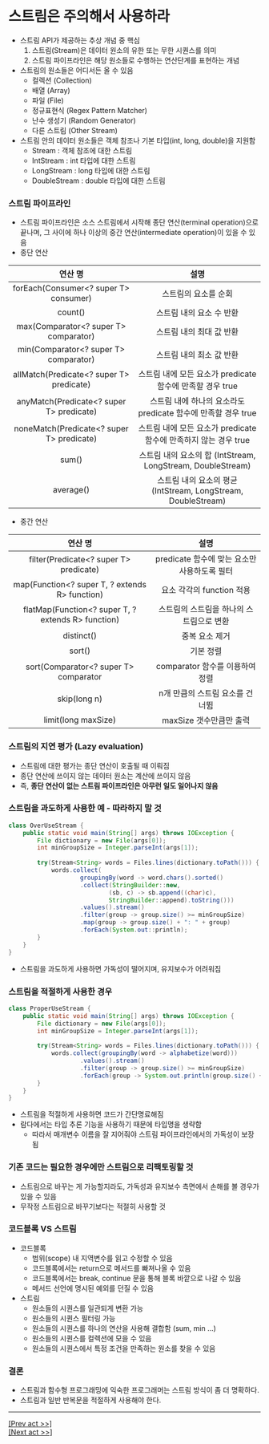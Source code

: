 # 스트림은 주의해서 사용하라
* 스트림 API가 제공하는 추상 개념 중 핵심
    1. 스트림(Stream)은 데이터 원소의 유한 또는 무한 시퀀스를 의미
    2. 스트림 파이프라인은 해당 원소들로 수행하는 연산단계를 표현하는 개념
* 스트림의 원소들은 어디서든 올 수 있음
    * 컬렉션 (Collection)
    * 배열 (Array)
    * 파일 (File)
    * 정규표현식 (Regex Pattern Matcher)
    * 난수 생성기 (Random Generator)
    * 다른 스트림 (Other Stream)
* 스트림 안의 데이터 원소들은 객체 참조나 기본 타입(int, long, double)을 지원함
    * Stream : 객체 참조에 대한 스트림
    * IntStream : int 타입에 대한 스트림
    * LongStream : long 타입에 대한 스트림
    * DoubleStream : double 타입에 대한 스트림
### 스트림 파이프라인
* 스트림 파이프라인은 소스 스트림에서 시작해 종단 연산(terminal operation)으로 끝나며, 그 사이에 하나 이상의 중간 연산(intermediate operation)이 있을 수 있음
* 종단 연산

|연산 명|설명|
|:---:|:---:|
|forEach(Consumer<? super T> consumer)|스트림의 요소를 순회|
|count()|스트림 내의 요소 수 반환|
|max(Comparator<? super T> comparator)|스트림 내의 최대 값 반환|
|min(Comparator<? super T> comparator)|스트림 내의 최소 값 반환|
|allMatch(Predicate<? super T> predicate)|스트림 내에 모든 요소가 predicate 함수에 만족할 경우 true|
|anyMatch(Predicate<? super T> predicate)|스트림 내에 하나의 요소라도 predicate 함수에 만족할 경우 true|
|noneMatch(Predicate<? super T> predicate)|스트림 내에 모든 요소가 predicate 함수에 만족하지 않는 경우 true|
|sum()|스트림 내의 요소의 합 (IntStream, LongStream, DoubleStream)|
|average()|스트림 내의 요소의 평균 (IntStream, LongStream, DoubleStream)|
* 중간 연산

|연산 명|설명|
|:---:|:---:|
|filter(Predicate<? super T> predicate)|predicate 함수에 맞는 요소만 사용하도록 필터|
|map(Function<? super T, ? extends R> function)|요소 각각의 function 적용|
|flatMap(Function<? super T, ? extends R> function)|스트림의 스트림을 하나의 스트림으로 변환|
|distinct()|중복 요소 제거|
|sort()|기본 정렬|
|sort(Comparator<? super T> comparator|comparator 함수를 이용하여 정렬|
|skip(long n)|n개 만큼의 스트림 요소를 건너뜀|
|limit(long maxSize)|maxSize 갯수만큼만 출력|

### 스트림의 지연 평가 (Lazy evaluation)
* 스트림에 대한 평가는 종단 연산이 호출될 때 이뤄짐
* 종단 연산에 쓰이지 않는 데이터 원소는 계산에 쓰이지 않음
* 즉, **종단 연산이 없는 스트림 파이프라인은 아무런 일도 일어나지 않음**
### 스트림을 과도하게 사용한 예 - 따라하지 말 것
```java
class OverUseStream {
    public static void main(String[] args) throws IOException {
        File dictionary = new File(args[0]);
        int minGroupSize = Integer.parseInt(args[1]);
        
        try(Stream<String> words = Files.lines(dictionary.toPath())) {
            words.collect(
                    groupingBy(word -> word.chars().sorted()
                    .collect(StringBuilder::new,
                            (sb, c) -> sb.append((char)c),
                            StringBuilder::append).toString()))
                    .values().stream()
                    .filter(group -> group.size() >= minGroupSize)
                    .map(group -> group.size() + ": " + group)
                    .forEach(System.out::println);
        }
    }
}
```
* 스트림을 과도하게 사용하면 가독성이 떨어지며, 유지보수가 어려워짐
### 스트림을 적절하게 사용한 경우
```java
class ProperUseStream {
    public static void main(String[] args) throws IOException {
        File dictionary = new File(args[0]);
        int minGroupSize = Integer.parseInt(args[1]);
        
        try(Stream<String> words = Files.lines(dictionary.toPath())) {
            words.collect(groupingBy(word -> alphabetize(word)))
                    .values().stream()
                    .filter(group -> group.size() >= minGroupSize)
                    .forEach(group -> System.out.println(group.size() + ": " + group));
        }
    }
}
```
* 스트림을 적절하게 사용하면 코드가 간단명료해짐
* 람다에서는 타입 추론 기능을 사용하기 때문에 타입명을 생략함
    * 따라서 매개변수 이름을 잘 지어줘야 스트림 파이프라인에서의 가독성이 보장됨
### 기존 코드는 필요한 경우에만 스트림으로 리팩토링할 것
* 스트림으로 바꾸는 게 가능할지라도, 가독성과 유지보수 측면에서 손해를 볼 경우가 있을 수 있음
* 무작정 스트림으로 바꾸기보다는 적절히 사용할 것
### 코드블록 VS 스트림
* 코드블록
    * 범위(scope) 내 지역변수를 읽고 수정할 수 있음
    * 코드블록에서는 return으로 메서드를 빠져나올 수 있음
    * 코드블록에서는 break, continue 문을 통해 블록 바깥으로 나갈 수 있음
    * 메서드 선언에 명시된 예외를 던질 수 있음
* 스트림
    * 원소들의 시퀀스를 일관되게 변환 가능
    * 원소들의 시퀀스 필터링 가능
    * 원소들의 시퀀스를 하나의 연산을 사용해 결합함 (sum, min ...)
    * 원소들의 시퀀스를 컬렉션에 모을 수 있음
    * 원소들의 시퀀스에서 특정 조건을 만족하는 원소를 찾을 수 있음
### 결론
* 스트림과 함수형 프로그래밍에 익숙한 프로그래머는 스트림 방식이 좀 더 명확하다.
* 스트림과 일반 반복문을 적절하게 사용해야 한다.
---
[[Prev act >>]](../act3/README.md)  
[[Next act >>]](../act5/README.md)